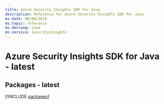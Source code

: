 ```yaml
---
title: Azure Security Insights SDK for Java
description: Reference for Azure Security Insights SDK for Java
ms.date: 08/08/2025
ms.topic: reference
ms.devlang: java
ms.service: securityinsights
---
```

# Azure Security Insights SDK for Java - latest
## Packages - latest
[!INCLUDE [packages](security-insights-index.md)]